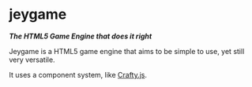# jeygame
***The HTML5 Game Engine that does it right***  

Jeygame is a HTML5 game engine that aims to be simple to use, yet still very versatile.

It uses a component system, like [Crafty.js](https://craftyjs.com).
